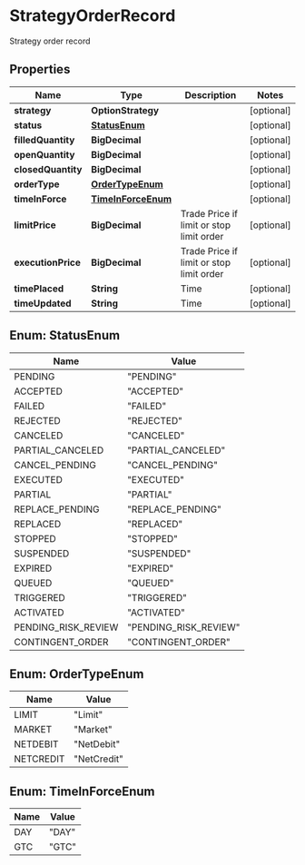 

# StrategyOrderRecord

Strategy order record

## Properties

| Name | Type | Description | Notes |
|------------ | ------------- | ------------- | -------------|
|**strategy** | **OptionStrategy** |  |  [optional] |
|**status** | [**StatusEnum**](#StatusEnum) |  |  [optional] |
|**filledQuantity** | **BigDecimal** |  |  [optional] |
|**openQuantity** | **BigDecimal** |  |  [optional] |
|**closedQuantity** | **BigDecimal** |  |  [optional] |
|**orderType** | [**OrderTypeEnum**](#OrderTypeEnum) |  |  [optional] |
|**timeInForce** | [**TimeInForceEnum**](#TimeInForceEnum) |  |  [optional] |
|**limitPrice** | **BigDecimal** | Trade Price if limit or stop limit order |  [optional] |
|**executionPrice** | **BigDecimal** | Trade Price if limit or stop limit order |  [optional] |
|**timePlaced** | **String** | Time |  [optional] |
|**timeUpdated** | **String** | Time |  [optional] |



## Enum: StatusEnum

| Name | Value |
|---- | -----|
| PENDING | &quot;PENDING&quot; |
| ACCEPTED | &quot;ACCEPTED&quot; |
| FAILED | &quot;FAILED&quot; |
| REJECTED | &quot;REJECTED&quot; |
| CANCELED | &quot;CANCELED&quot; |
| PARTIAL_CANCELED | &quot;PARTIAL_CANCELED&quot; |
| CANCEL_PENDING | &quot;CANCEL_PENDING&quot; |
| EXECUTED | &quot;EXECUTED&quot; |
| PARTIAL | &quot;PARTIAL&quot; |
| REPLACE_PENDING | &quot;REPLACE_PENDING&quot; |
| REPLACED | &quot;REPLACED&quot; |
| STOPPED | &quot;STOPPED&quot; |
| SUSPENDED | &quot;SUSPENDED&quot; |
| EXPIRED | &quot;EXPIRED&quot; |
| QUEUED | &quot;QUEUED&quot; |
| TRIGGERED | &quot;TRIGGERED&quot; |
| ACTIVATED | &quot;ACTIVATED&quot; |
| PENDING_RISK_REVIEW | &quot;PENDING_RISK_REVIEW&quot; |
| CONTINGENT_ORDER | &quot;CONTINGENT_ORDER&quot; |



## Enum: OrderTypeEnum

| Name | Value |
|---- | -----|
| LIMIT | &quot;Limit&quot; |
| MARKET | &quot;Market&quot; |
| NETDEBIT | &quot;NetDebit&quot; |
| NETCREDIT | &quot;NetCredit&quot; |



## Enum: TimeInForceEnum

| Name | Value |
|---- | -----|
| DAY | &quot;DAY&quot; |
| GTC | &quot;GTC&quot; |



